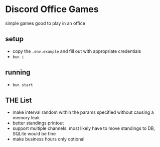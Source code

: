 # Discord Office Games
simple games good to play in an office

## setup
- copy the `.env.example` and fill out with appropriate credentials
- `bun i`

## running
- `bun start`

## THE List
- make interval random within the params specified without causing a memory leak
- better standings printout
- support multiple channels. most likely have to move standings to DB, SQLite would be fine
- make business hours only optional